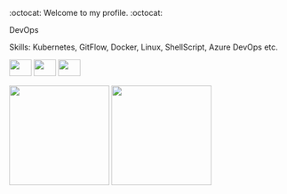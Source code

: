 
:octocat:	Welcome to my profile. :octocat:	

DevOps 

Skills: 
Kubernetes, GitFlow, Docker, Linux, ShellScript, Azure DevOps etc.

   [<img height="30" width="40" src="https://cdn.jsdelivr.net/gh/devicons/devicon/icons/linkedin/linkedin-original.svg">](https://www.linkedin.com/in/diegosant123/)
   [<img height="30" width="40" src="https://cdn.jsdelivr.net/gh/devicons/devicon/icons/twitter/twitter-original.svg">](https://twitter.com/iamdinegro)
   [<img height="30" width="40" src="https://cdn.jsdelivr.net/gh/devicons/devicon/icons/facebook/facebook-original.svg">](https://www.facebook.com/profile.php?id=100024175417273)


   <img height="180em" src="https://github-readme-stats.vercel.app/api?username=diego5896&show_icons=true&theme=dracula&include_all_commits=true&count_private=true"/>
   <img height="180em" src="https://github-readme-stats.vercel.app/api/top-langs/?username=diego5896&layout=compact&langs_count=7&theme=dracula"/>


